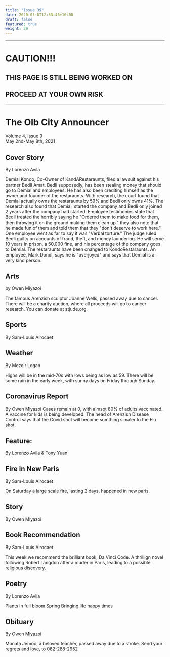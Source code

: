 ```yaml
---
title: "Issue 39"
date: 2020-03-8T12:33:46+10:00
draft: false
featured: true
weight: 39
---
```


------------------------
# CAUTION!!!    
## THIS PAGE IS STILL BEING WORKED ON    
## PROCEED AT YOUR OWN RISK    
------------------------

# The Olb City Announcer    
Volume 4, Issue 9   
May 2nd-May 8th, 2021    

## Cover Story
By Lorenzo Avila

Demial Kondo, Co-Owner of KandARestaraunts, filed a lawsuit against his partner Bedli Amat. Bedli supposedly, has been stealing money that should go to Demial and employees. He has also been crediting himself as the owner and founder of the restaraunts. With research, the court found that Demial actually owns the restaraunts by 59% and Bedli only owns 41%. The research also found that Demial, started the company and Bedli only joined 2 years after the company had started. Employee testimonies state that Bedli treated the horribly saying he "Ordered them to make food for them, then throwing it on the ground making them clean up." they also note that he made fun of them and told them that they "don't deserve to work here." One employee went as far to say it was "Verbal torture." The judge ruled Bedli guilty on accounts of fraud, theft, and money laundering. He will serve 10 years in prison, a 50,000 fine, and his percentage of the company goes to Demial. The restaraunts have been cnahged to KondoRestaraunts. An employee, Mark Donol, says he is "overjoyed" and says that Demial is a very kind person.



## Arts
by Owen Miyazoi

The famous Arenzish sculptor Joanne Wells, passed away due to cancer. There will be a charity auction, where all proceeds will go to cancer research. You can donate at stjude.org.



## Sports
By Sam-Louis Alrocaet



## Weather
By Mezoir Logan

Highs will be in the mid-70s with lows being as low as 59. There will be some rain in the early week, with sunny days on Friday through Sunday.



## Coronavirus Report
By Owen Miyazoi
 Cases remain at 0, with almsot 80% of adults vaccinated. A vaccine for kids is being developed. The head of Arenzish Disease Control says that the Covid shot will become somthing simaler to the Flu shot.


## Feature: 
By Lorenzo Avila & Tony Yuan



## Fire in New Paris
By Sam-Louis Alrocaet

On Saturday a large scale fire, lasting 2 days, happened in new paris.





## Story
By Owen Miyazoi



## Book Recommendation
By Sam-Louis Alrocaet

This week we recommend the brilliant book, Da Vinci Code. A thrillign novel following  Robert Langdon after a muder in Paris, leading to a possible religious discovery.




## Poetry
By Lorenzo Avila

Plants
In full bloom
Spring
Bringing life
happy times



## Obituary
By Owen Miyazoi

Monata Jemoo, a beloved teacher, passed away due to a stroke. Send your regrets and love, to 082-288-2952

